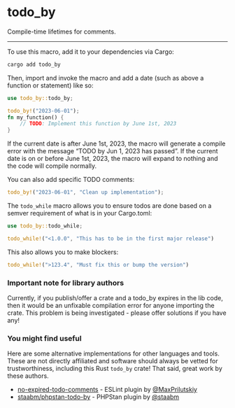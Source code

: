 # todo_by

Compile-time lifetimes for comments.

---

To use this macro, add it to your dependencies via Cargo:

```bash
cargo add todo_by
```

Then, import and invoke the macro and add a date (such as above a function or statement) like so:

```rs
use todo_by::todo_by;

todo_by!("2023-06-01");
fn my_function() {
    // TODO: Implement this function by June 1st, 2023
}
```

If the current date is after June 1st, 2023, the macro will generate a compile error with the message “TODO by Jun 1, 2023 has passed”. If the current date is on or before June 1st, 2023, the macro will expand to nothing and the code will compile normally.

You can also add specific TODO comments:

```rs
todo_by!("2023-06-01", "Clean up implementation");
```

The `todo_while` macro allows you to ensure todos are done based on a semver requirement of what is in your Cargo.toml:

```rs
use todo_by::todo_while;

todo_while!("<1.0.0", "This has to be in the first major release")
```

This also allows you to make blockers:

```rs
todo_while!(">123.4", "Must fix this or bump the version")
```

### Important note for library authors

Currently, if you publish/offer a crate and a todo_by expires in the lib code, then it would be an unfixable compilation error for anyone importing the crate. This problem is being investigated - please offer solutions if you have any!

### You might find useful

Here are some alternative implementations for other languages and tools. These are not directly affiliated and software should always be vetted for trustworthiness, including this Rust `todo_by` crate! That said, great work by these authors.

- [no-expired-todo-comments](https://github.com/maxprilutskiy/eslint-plugin-no-expired-todo-comments) - ESLint plugin by [@MaxPrilutskiy](https://twitter.com/MaxPrilutskiy)
- [staabm/phpstan-todo-by](https://github.com/staabm/phpstan-todo-by) - PHPStan plugin by [@staabm](https://twitter.com/markusstaab)
